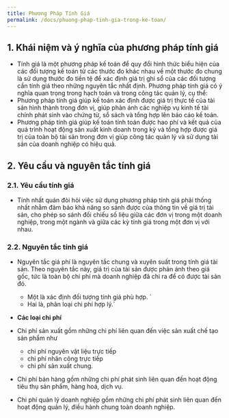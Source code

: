 ```yaml
---
title: Phương Pháp Tính Giá
permalink: /docs/phuong-phap-tinh-gia-trong-ke-toan/
---
```

## 1. Khái niệm và ý nghĩa của phương pháp tính giá 
* Tính giá là một phương pháp kế toán để quy đổi hình thức biểu hiện của các đối tượng kế toán từ các thước đo 
khác nhau về một thước đo chung là sử dụng thước đo tiền tệ để xác định giá trị ghi sổ của các đối tượng cần tính giá theo những nguyên tắc nhất định. 
Phương pháp tính giá có ý nghĩa quan trọng trong hạch toán và trong công tác quản lý, cụ thể: 
* Phương pháp tính giá giúp kế toán xác định được giá trị thực tế của tài sản hình thành trong đơn vị, giúp phản ánh các nghiệp vụ kinh tế tài chính phát sinh vào chứng từ, sổ sách và tổng hợp lên báo cáo kế toán. 
* Phương pháp tính giá giúp kế toán tính toán được hao phí và kết quả của quá trình hoạt động sản xuất kinh doanh trong kỳ và tổng hợp được giá trị của toàn bộ tài sản trong đơn vị giúp công tác quản lý và sử dụng tài sản của doanh nghiệp có hiệu quả. 
## 2. Yêu cầu và nguyên tắc tính giá 
### 2.1. Yêu cầu tính giá 
* Tính nhất quán đòi hỏi việc sử dụng phương pháp tính giá phải 
thống nhất nhằm đảm bảo khả năng so sánh được của thông tin về giá 
trị tài sản, cho phép so sánh đối chiếu số liệu giữa các đơn vị trong 
một doanh nghiệp, trong một ngành và giữa các kỳ tính giá trong một 
đơn vị với nhau. 
### 2.2. Nguyên tắc tính giá 
* Nguyên tắc giá phí là nguyên tắc chung và xuyên suất trong tính giá tài  sản. Theo nguyên tắc này, giá trị của tài sản  được phản ánh theo giá gốc, tức là toàn bộ chi phí mà doanh nghiệp đã chi ra để có được tài sản đó. 
  * Một là xác định đối tượng tính giá phù hợp. `
  * Hai là, phân loại chi phí hợp lý.`

 * **Các loại chi phí**
  * Chi phí sản xuất gồm những chi phí liên quan đến việc sản xuất chế tạo sản phẩm như 
      * chi phí nguyên vật liệu trực tiếp
      * chi phí nhân công trực tiếp
	  * chi phí sản xuất chung.  
  * Chi  phí  bán  hàng  gồm  những chi  phí  phát  sinh  liên  quan  đến hoạt động tiêu thụ sản phẩm, hàng hoá, dịch vụ. 
  * Chi phí quản lý doanh nghiệp gồm những chi phí phát sinh liên quan đến hoạt động quản lý, điều hành chung toàn doanh nghiệp. 
